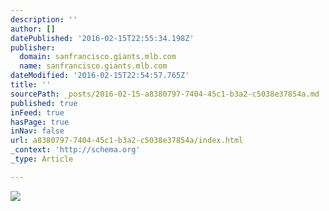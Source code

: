 ```yaml
---
description: ''
author: []
datePublished: '2016-02-15T22:55:34.198Z'
publisher:
  domain: sanfrancisco.giants.mlb.com
  name: sanfrancisco.giants.mlb.com
dateModified: '2016-02-15T22:54:57.765Z'
title: ''
sourcePath: _posts/2016-02-15-a8380797-7404-45c1-b3a2-c5038e37854a.md
published: true
inFeed: true
hasPage: true
inNav: false
url: a8380797-7404-45c1-b3a2-c5038e37854a/index.html
_context: 'http://schema.org'
_type: Article

---
```

![](http://sanfrancisco.giants.mlb.com/sf/images/ticketing/y2016/st_tix_now_full.jpg)